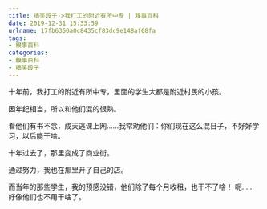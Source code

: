 ```yaml
---
title: 搞笑段子->我打工的附近有所中专 | 糗事百科
date: 2019-12-31 15:33:59
urlname: 17fb6350a0c8435cf83dc9e148af08fa
tags: 
- 糗事百科
categories:
- 糗事百科
- 搞笑段子
---
```

十年前，我打工的附近有所中专，里面的学生大都是附近村民的小孩。

因年纪相当，所以和他们混的很熟。

看他们有书不念，成天逃课上网……我常劝他们：你们现在这么混日子，不好好学习，以后能干啥。

十年过去了，那里变成了商业街。

通过努力，我也在那里开了自己的店。

而当年的那些学生，我的预感没错，他们除了每个月收租，也干不了啥！   呃……好像他们也不用干啥了。


